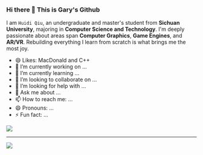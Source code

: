 
### Hi there 👋 This is Gary's Github

I am `Huidi Qiu`, an undergraduate and master's student from **Sichuan University**, majoring in **Computer Science and Technology**. I'm deeply passionate about areas span **Computer Graphics**, **Game Engines**, and **AR/VR**. Rebuilding everything I learn from scratch is what brings me the most joy.

- 😄 Likes: MacDonald and C++
- 🔭 I’m currently working on ...
- 🌱 I’m currently learning ...
- 👯 I’m looking to collaborate on ...
- 🤔 I’m looking for help with ...
- 💬 Ask me about ...
- 📫 How to reach me: ...
- 😄 Pronouns: ...
- ⚡ Fun fact: ...

<a href="https://github.com/ssgaryss">
  <img src="https://github-readme-stats.vercel.app/api?username=ssgaryss&show_icons=true&hide_border=true" />
</a>

---

<a href="https://github.com/ssgaryss">
  <img src="https://github-readme-stats.vercel.app/api/top-langs/?username=ssgaryss&layout=compact" />
</a>


